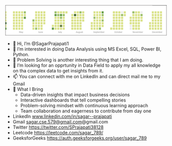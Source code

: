 ![logo](banner.png)
- 👋 Hi, I’m @SagarPrajapati1
- 👀 I’m interested in doing Data Analysis using MS Excel, SQL, Power BI, Python.
- 🌱 Problem Solving is another interesting thing that I am doing. 
- 💞️ I’m looking for an opprtunity in Data Field to apply my all knowledge on tha complex data to get insights from it.
- 📫 You can connect with me on LinkedIn and can direct mail me to my Gmail
- 🚀 What I Bring
    - Data-driven insights that impact business decisions
    - Interactive dashboards that tell compelling stories
    - Problem-solving mindset with continuous learning approach
    - Team collaboration and eagerness to contribute from day one
- LinkedIn www.linkedin.com/in/sagar--prajapati
- Gmail sagar.cse.579@gmail.com@gmail.com
- Twitter https://twitter.com/SPrajapati38128
- Leetcode https://leetcode.com/sagar_789/
- GeeksforGeeks https://auth.geeksforgeeks.org/user/sagar_789

<!---
SagarPrajapati1/SagarPrajapati1 is a ✨ special ✨ repository because its `README.md` (this file) appears on your GitHub profile.
You can click the Preview link to take a look at your changes.
--->
